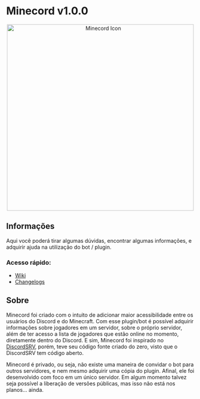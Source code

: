 # Minecord v1.0.0

<div align="center">
<img src="https://i.imgur.com/DDoHrp7.png" alt="Minecord Icon" width="500" height="500"/>
</div>

## Informações
Aqui você poderá tirar algumas dúvidas, encontrar algumas informações, e adquirir ajuda na utilização do bot / plugin.

### Acesso rápido:
- [Wiki](https://github.com/PedRo-HenRique-14/Minecord-Wiki/wiki "Wiki") 
- [Changelogs](https://github.com/PedRo-HenRique-14/Minecord-Wiki/releases)

## Sobre
Minecord foi criado com o intuito de adicionar maior acessibilidade entre os usuários do Discord e do Minecraft. Com esse plugin/bot é possível adquirir informações sobre jogadores em um servidor, sobre o próprio servidor, além de ter acesso a lista de jogadores que estão online no momento, diretamente dentro do Discord. E sim, Minecord foi inspirado no [DiscordSRV](https://www.spigotmc.org/resources/discordsrv.18494/), porém, teve seu código fonte criado do zero, visto que o DiscordSRV tem código aberto.

Minecord é privado, ou seja, não existe uma maneira de convidar o bot para outros servidores, e nem mesmo adquirir uma cópia do plugin. Afinal, ele foi desenvolvido com foco em um único servidor. Em algum momento talvez seja possível a liberação de versões públicas, mas isso não está nos planos... ainda.
